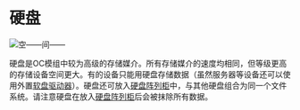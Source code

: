 # 硬盘

![空——间——](oredict:opencomputers:hdd1)

硬盘是OC模组中较为高级的存储媒介。所有存储媒介的速度均相同，但等级更高的存储设备空间更大。有的设备只能用硬盘存储数据（虽然服务器等设备还可以使用外置[软盘驱动器](../block/diskDrive.md)）。硬盘还可放入[硬盘阵列柜](../block/raid.md)中，与其他硬盘组合为同一个文件系统。请注意硬盘在放入[硬盘阵列柜](../block/raid.md)后会被抹除所有数据。
